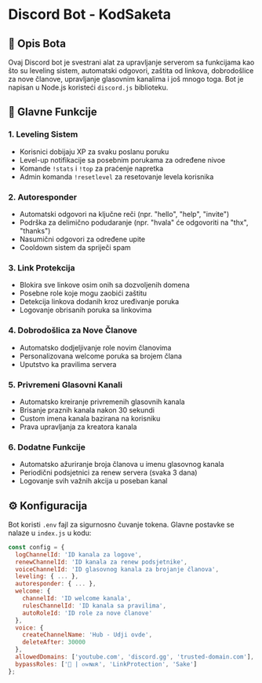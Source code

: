 # Discord Bot - KodSaketa

## 📝 Opis Bota

Ovaj Discord bot je svestrani alat za upravljanje serverom sa funkcijama kao što su leveling sistem, automatski odgovori, zaštita od linkova, dobrodošlice za nove članove, upravljanje glasovnim kanalima i još mnogo toga. Bot je napisan u Node.js koristeći `discord.js` biblioteku.

## 🌟 Glavne Funkcije

### 1. **Leveling Sistem**
   - Korisnici dobijaju XP za svaku poslanu poruku
   - Level-up notifikacije sa posebnim porukama za određene nivoe
   - Komande `!stats` i `!top` za praćenje napretka
   - Admin komanda `!resetlevel` za resetovanje levela korisnika

### 2. **Autoresponder**
   - Automatski odgovori na ključne reči (npr. "hello", "help", "invite")
   - Podrška za delimično podudaranje (npr. "hvala" će odgovoriti na "thx", "thanks")
   - Nasumični odgovori za određene upite
   - Cooldown sistem da spriječi spam

### 3. **Link Protekcija**
   - Blokira sve linkove osim onih sa dozvoljenih domena
   - Posebne role koje mogu zaobići zaštitu
   - Detekcija linkova dodanih kroz uređivanje poruka
   - Logovanje obrisanih poruka sa linkovima

### 4. **Dobrodošlica za Nove Članove**
   - Automatsko dodjeljivanje role novim članovima
   - Personalizovana welcome poruka sa brojem člana
   - Uputstvo ka pravilima servera

### 5. **Privremeni Glasovni Kanali**
   - Automatsko kreiranje privremenih glasovnih kanala
   - Brisanje praznih kanala nakon 30 sekundi
   - Custom imena kanala bazirana na korisniku
   - Prava upravljanja za kreatora kanala

### 6. **Dodatne Funkcije**
   - Automatsko ažuriranje broja članova u imenu glasovnog kanala
   - Periodični podsjetnici za renew servera (svaka 3 dana)
   - Logovanje svih važnih akcija u poseban kanal

## ⚙️ Konfiguracija

Bot koristi `.env` fajl za sigurnosno čuvanje tokena. 
Glavne postavke se nalaze u `index.js` u kodu:

```index.js
const config = {
  logChannelId: 'ID kanala za logove',
  renewChannelId: 'ID kanala za renew podsjetnike',
  voiceChannelId: 'ID glasovnog kanala za brojanje članova',
  leveling: { ... },
  autoresponder: { ... },
  welcome: {
    channelId: 'ID welcome kanala',
    rulesChannelId: 'ID kanala sa pravilima',
    autoRoleId: 'ID role za nove članove'
  },
  voice: {
    createChannelName: 'Hub - Udji ovde',
    deleteAfter: 30000
  },
  allowedDomains: ['youtube.com', 'discord.gg', 'trusted-domain.com'],
  bypassRoles: ['👑 | ᴏᴡɴᴇʀ', 'LinkProtection', 'Sake']
};
